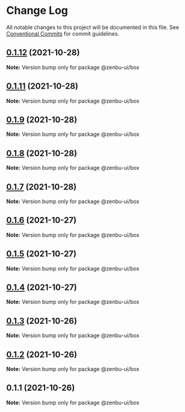 # Change Log

All notable changes to this project will be documented in this file.
See [Conventional Commits](https://conventionalcommits.org) for commit guidelines.

## [0.1.12](https://github.com/KodepandaID/zenbu-ui/compare/@zenbu-ui/box@0.1.9...@zenbu-ui/box@0.1.12) (2021-10-28)

**Note:** Version bump only for package @zenbu-ui/box





## [0.1.11](https://github.com/KodepandaID/zenbu-ui/compare/@zenbu-ui/box@0.1.9...@zenbu-ui/box@0.1.11) (2021-10-28)

**Note:** Version bump only for package @zenbu-ui/box





## [0.1.9](https://github.com/KodepandaID/zenbu-ui/compare/@zenbu-ui/box@0.1.8...@zenbu-ui/box@0.1.9) (2021-10-28)

**Note:** Version bump only for package @zenbu-ui/box





## [0.1.8](https://github.com/KodepandaID/zenbu-ui/compare/@zenbu-ui/box@0.1.7...@zenbu-ui/box@0.1.8) (2021-10-28)

**Note:** Version bump only for package @zenbu-ui/box





## [0.1.7](https://github.com/KodepandaID/zenbu-ui/compare/@zenbu-ui/box@0.1.6...@zenbu-ui/box@0.1.7) (2021-10-28)

**Note:** Version bump only for package @zenbu-ui/box





## [0.1.6](https://github.com/KodepandaID/zenbu-ui/compare/@zenbu-ui/box@0.1.5...@zenbu-ui/box@0.1.6) (2021-10-27)

**Note:** Version bump only for package @zenbu-ui/box





## [0.1.5](https://github.com/KodepandaID/zenbu-ui/compare/@zenbu-ui/box@0.1.4...@zenbu-ui/box@0.1.5) (2021-10-27)

**Note:** Version bump only for package @zenbu-ui/box





## [0.1.4](https://github.com/KodepandaID/zenbu-ui/compare/@zenbu-ui/box@0.1.3...@zenbu-ui/box@0.1.4) (2021-10-27)

**Note:** Version bump only for package @zenbu-ui/box





## [0.1.3](https://github.com/KodepandaID/zenbu-ui/compare/@zenbu-ui/box@0.1.2...@zenbu-ui/box@0.1.3) (2021-10-26)

**Note:** Version bump only for package @zenbu-ui/box





## [0.1.2](https://github.com/KodepandaID/zenbu-ui/compare/@zenbu-ui/box@0.1.1...@zenbu-ui/box@0.1.2) (2021-10-26)

**Note:** Version bump only for package @zenbu-ui/box





## 0.1.1 (2021-10-26)

**Note:** Version bump only for package @zenbu-ui/box
